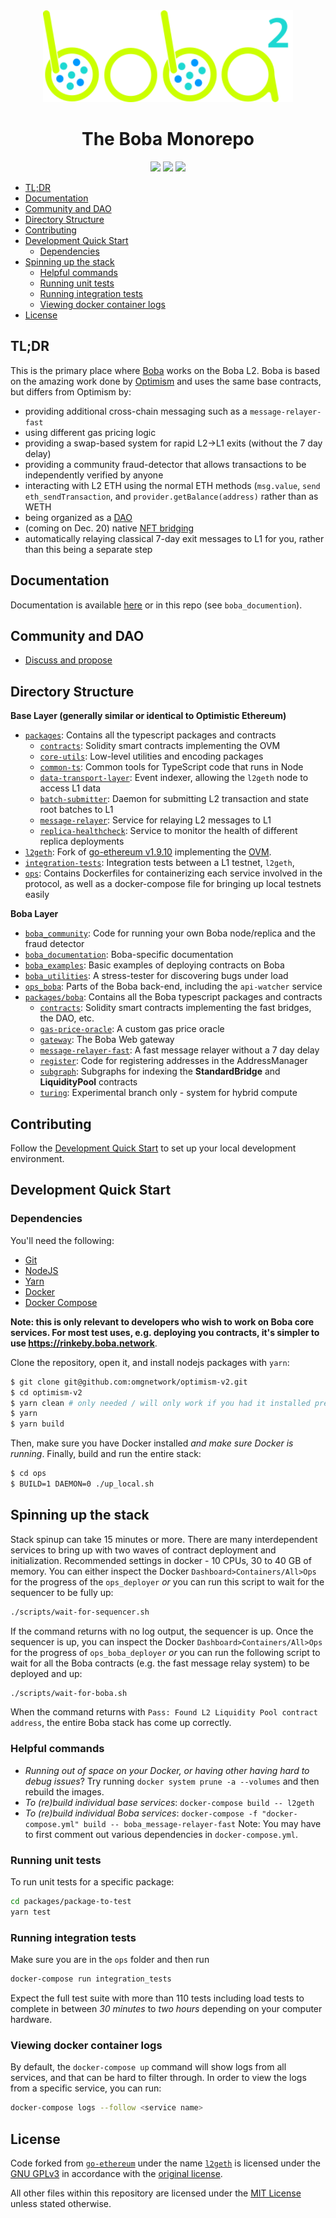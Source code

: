 <div align="center">
  <a href="https://forum.boba.network"><img alt="Boba" src="https://github.com/omgnetwork/optimism-v2/blob/develop/packages/boba/gateway/src/images/boba2/logo-boba2.svg" width=400></a>
  <br />
  <h1> The Boba Monorepo</h1>
</div>

<p align="center">
  <a href="https://github.com/omgnetwork/optimism-v2/actions/workflows/ts-packages.yml?query=branch%3Adevelop"><img src="https://github.com/omgnetwork/optimism-v2/actions/workflows/ts-packages.yml/badge.svg?branch%3Adevelop" /></a>
  <a href="https://github.com/omgnetwork/optimism-v2/actions/workflows/integration.yml?query=branch%3Adevelop"><img src="https://github.com/omgnetwork/optimism-v2/actions/workflows/integration.yml/badge.svg?branch%3Adevelop" /></a>
  <a href="https://github.com/omgnetwork/optimism-v2/actions/workflows/geth.yml?query=branch%3Adevelop"><img src="https://github.com/omgnetwork/optimism-v2/actions/workflows/geth.yml/badge.svg?branch%3Adevelop" /></a>
</p>

- [TL;DR](#tl-dr)
- [Documentation](#documentation)
- [Community and DAO](#community-and-dao)
- [Directory Structure](#directory-structure)
- [Contributing](#contributing)
- [Development Quick Start](#development-quick-start)
  * [Dependencies](#dependencies)
- [Spinning up the stack](#spinning-up-the-stack)
  * [Helpful commands](#helpful-commands)
  * [Running unit tests](#running-unit-tests)
  * [Running integration tests](#running-integration-tests)
  * [Viewing docker container logs](#viewing-docker-container-logs)
- [License](#license)

## TL;DR

This is the primary place where [Boba](https://boba.network) works on the Boba L2. Boba is based on the amazing work done by [Optimism](https://optimism.io) and uses the same base contracts, but differs from Optimism by:

  * providing additional cross-chain messaging such as a `message-relayer-fast`
  * using different gas pricing logic
  * providing a swap-based system for rapid L2->L1 exits (without the 7 day delay)
  * providing a community fraud-detector that allows transactions to be independently verified by anyone
  * interacting with L2 ETH using the normal ETH methods (`msg.value`, `send eth_sendTransaction`, and `provider.getBalance(address)` rather than as WETH
  * being organized as a [DAO](./packages/boba/contracts/contracts/DAO)
  * (coming on Dec. 20) native [NFT bridging](./packages/boba/contracts/contracts/bridges)
  * automatically relaying classical 7-day exit messages to L1 for you, rather than this being a separate step

## Documentation

Documentation is available [here](http://docs.boba.network/) or in this repo (see `boba_documention`).

## Community and DAO

* [Discuss and propose](https://forum.boba.network)

## Directory Structure

**Base Layer (generally similar or identical to Optimistic Ethereum)**

* [`packages`](./packages): Contains all the typescript packages and contracts
  * [`contracts`](./packages/contracts): Solidity smart contracts implementing the OVM
  * [`core-utils`](./packages/core-utils): Low-level utilities and encoding packages
  * [`common-ts`](./packages/common-ts): Common tools for TypeScript code that runs in Node
  * [`data-transport-layer`](./packages/data-transport-layer): Event indexer, allowing the `l2geth` node to access L1 data
  * [`batch-submitter`](./go/batch-submitter): Daemon for submitting L2 transaction and state root batches to L1
  * [`message-relayer`](./packages/message-relayer): Service for relaying L2 messages to L1
  * [`replica-healthcheck`](./packages/replica-healthcheck): Service to monitor the health of different replica deployments
* [`l2geth`](./l2geth): Fork of [go-ethereum v1.9.10](https://github.com/ethereum/go-ethereum/tree/v1.9.10) implementing the [OVM](https://research.paradigm.xyz/optimism#optimistic-geth).
* [`integration-tests`](./integration-tests): Integration tests between a L1 testnet, `l2geth`,
* [`ops`](./ops): Contains Dockerfiles for containerizing each service involved in the protocol,
as well as a docker-compose file for bringing up local testnets easily

**Boba Layer**

* [`boba_community`](./boba_community): Code for running your own Boba node/replica and the fraud detector
* [`boba_documentation`](./boba_documentation): Boba-specific documentation
* [`boba_examples`](./boba_examples): Basic examples of deploying contracts on Boba
* [`boba_utilities`](./boba_utilities): A stress-tester for discovering bugs under load
* [`ops_boba`](./ops_boba): Parts of the Boba back-end, including the `api-watcher` service
* [`packages/boba`](./packages/boba): Contains all the Boba typescript packages and contracts
  * [`contracts`](./packages/boba/contracts): Solidity smart contracts implementing the fast bridges, the DAO, etc.
  * [`gas-price-oracle`](./packages/boba/gas-price-oracle): A custom gas price oracle
  * [`gateway`](./packages/boba/gateway): The Boba Web gateway
  * [`message-relayer-fast`](./packages/boba/message-relayer-fast): A fast message relayer without a 7 day delay
  * [`register`](./packages/boba/register): Code for registering addresses in the AddressManager
  * [`subgraph`](./packages/boba/subgraph): Subgraphs for indexing the **StandardBridge** and **LiquidityPool** contracts
  * [`turing`](./packages/boba/turing): Experimental branch only - system for hybrid compute

## Contributing

Follow the [Development Quick Start](#development-quick-start) to set up your local development environment.

## Development Quick Start

### Dependencies

You'll need the following:

* [Git](https://git-scm.com/downloads)
* [NodeJS](https://nodejs.org/en/download/)
* [Yarn](https://classic.yarnpkg.com/en/docs/install)
* [Docker](https://docs.docker.com/get-docker/)
* [Docker Compose](https://docs.docker.com/compose/install/)

**Note: this is only relevant to developers who wish to work on Boba core services. For most test uses, e.g. deploying you contracts, it's simpler to use https://rinkeby.boba.network**.

Clone the repository, open it, and install nodejs packages with `yarn`:

```bash
$ git clone git@github.com:omgnetwork/optimism-v2.git
$ cd optimism-v2
$ yarn clean # only needed / will only work if you had it installed previously
$ yarn
$ yarn build
```

Then, make sure you have Docker installed _and make sure Docker is running_. Finally, build and run the entire stack:

```bash
$ cd ops
$ BUILD=1 DAEMON=0 ./up_local.sh
```

## Spinning up the stack

Stack spinup can take 15 minutes or more. There are many interdependent services to bring up with two waves of contract deployment and initialization. Recommended settings in docker - 10 CPUs, 30 to 40 GB of memory. You can either inspect the Docker `Dashboard>Containers/All>Ops` for the progress of the `ops_deployer` _or_ you can run this script to wait for the sequencer to be fully up:

```bash
./scripts/wait-for-sequencer.sh
```

If the command returns with no log output, the sequencer is up. Once the sequencer is up, you can inspect the Docker `Dashboard>Containers/All>Ops` for the progress of `ops_boba_deployer` _or_ you can run the following script to wait for all the Boba contracts (e.g. the fast message relay system) to be deployed and up:

```bash
./scripts/wait-for-boba.sh
```

When the command returns with `Pass: Found L2 Liquidity Pool contract address`, the entire Boba stack has come up correctly.

### Helpful commands

* _Running out of space on your Docker, or having other having hard to debug issues_? Try running `docker system prune -a --volumes` and then rebuild the images.
* _To (re)build individual base services_: `docker-compose build -- l2geth`
* _To (re)build individual Boba services_: `docker-compose -f "docker-compose.yml" build -- boba_message-relayer-fast` Note: You may have to first comment out various dependencies in `docker-compose.yml`.

### Running unit tests

To run unit tests for a specific package:

```bash
cd packages/package-to-test
yarn test
```

### Running integration tests

Make sure you are in the `ops` folder and then run

```bash
docker-compose run integration_tests
```

Expect the full test suite with more than 110 tests including load tests to complete in between *30 minutes* to *two hours* depending on your computer hardware.

### Viewing docker container logs

By default, the `docker-compose up` command will show logs from all services, and that
can be hard to filter through. In order to view the logs from a specific service, you can run:

```bash
docker-compose logs --follow <service name>
```

## License

Code forked from [`go-ethereum`](https://github.com/ethereum/go-ethereum) under the name [`l2geth`](https://github.com/ethereum-optimism/optimism/tree/master/l2geth) is licensed under the [GNU GPLv3](https://gist.github.com/kn9ts/cbe95340d29fc1aaeaa5dd5c059d2e60) in accordance with the [original license](https://github.com/ethereum/go-ethereum/blob/master/COPYING).

All other files within this repository are licensed under the [MIT License](https://github.com/omgnetwork/optimism-v2/blob/develop/LICENSE) unless stated otherwise.
